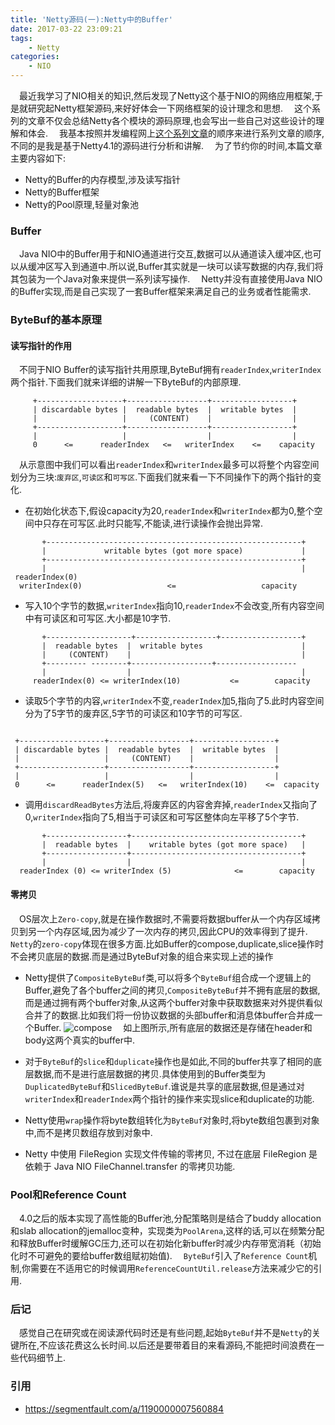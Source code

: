 ```yaml
---
title: 'Netty源码(一):Netty中的Buffer'
date: 2017-03-22 23:09:21
tags: 
	- Netty
categories:
	- NIO
---
```


 最近我学习了NIO相关的知识,然后发现了Netty这个基于NIO的网络应用框架,于是就研究起Netty框架源码,来好好体会一下网络框架的设计理念和思想.
 这个系列的文章不仅会总结Netty各个模块的源码原理,也会写出一些自己对这些设计的理解和体会.
 我基本按照并发编程网上[这个系列文章](http://ifeve.com/netty1/)的顺序来进行系列文章的顺序,不同的是我是基于Netty4.1的源码进行分析和讲解.
 为了节约你的时间,本篇文章主要内容如下:
- Netty的Buffer的内存模型,涉及读写指针
- Netty的Buffer框架
- Netty的Pool原理,轻量对象池

### Buffer
 Java NIO中的Buffer用于和NIO通道进行交互,数据可以从通道读入缓冲区,也可以从缓冲区写入到通道中.所以说,Buffer其实就是一块可以读写数据的内存,我们将其包装为一个Java对象来提供一系列读写操作.
 Netty并没有直接使用Java NIO的Buffer实现,而是自己实现了一套Buffer框架来满足自己的业务或者性能需求.

### ByteBuf的基本原理
#### 读写指针的作用
 不同于NIO Buffer的读写指针共用原理,ByteBuf拥有`readerIndex`,`writerIndex`两个指针.下面我们就来详细的讲解一下ByteBuf的内部原理.
```
     +-------------------+------------------+------------------+
     | discardable bytes |  readable bytes  |  writable bytes  |
     |                   |     (CONTENT)    |                  |
     +-------------------+------------------+------------------+
     |                   |                  |                  |
     0      <=      readerIndex   <=   writerIndex    <=    capacity
```
 从示意图中我们可以看出`readerIndex`和`writerIndex`最多可以将整个内容空间划分为三块:`废弃区`,`可读区`和`可写区`.下面我们就来看一下不同操作下的两个指针的变化.
- 在初始化状态下,假设capacity为20,`readerIndex`和`writerIndex`都为0,整个空间中只存在可写区.此时只能写,不能读,进行读操作会抛出异常.
```
       +---------------------------------------------------------+
       |             writable bytes (got more space)             |
       +---------------------------------------------------------+
       |                                                         |
 readerIndex(0)
  writerIndex(0)                   <=                   capacity
```
- 写入10个字节的数据,`writerIndex`指向10,`readerIndex`不会改变,所有内容空间中有可读区和可写区.大小都是10字节.

```
       +-------------------+------------------+------------------+
       |  readable bytes  |  writable bytes                      |
       |     (CONTENT)    |                                      |
       +--------- --------+------------------+------------------
       |                  |                                      |
     readerIndex(0) <= writerIndex(10)           <=        capacity
```

- 读取5个字节的内容,`writerIndex`不变,`readerIndex`加5,指向了5.此时内容空间分为了5字节的废弃区,5字节的可读区和10字节的可写区.

```

 +-------------------+------------------+------------------+
 | discardable bytes |  readable bytes  |  writable bytes  |
 |                   |     (CONTENT)    |                  |
 +-------------------+------------------+------------------+
 |                   |                  |                  |
 0      <=      readerIndex(5)   <=   writerIndex(10)    <=  capacity
```
- 调用`discardReadBytes`方法后,将废弃区的内容舍弃掉,`readerIndex`又指向了0,`writerIndex`指向了5,相当于可读区和可写区整体向左平移了5个字节.
```
       +------------------+--------------------------------------+
       |  readable bytes  |    writable bytes (got more space)   |
       +------------------+--------------------------------------+
       |                  |                                      |
  readerIndex (0) <= writerIndex (5)              <=        capacity
```
#### 零拷贝
 OS层次上`Zero-copy`,就是在操作数据时,不需要将数据buffer从一个内存区域拷贝到另一个内存区域,因为减少了一次内存的拷贝,因此CPU的效率得到了提升.
 `Netty`的`zero-copy`体现在很多方面.比如Buffer的compose,duplicate,slice操作时不会拷贝底层的数据.而是通过ByteBuf对象的组合来实现上述的操作
- Netty提供了`CompositeByteBuf`类,可以将多个`ByteBuf`组合成一个逻辑上的Buffer,避免了各个buffer之间的拷贝,`CompositeByteBuf`并不拥有底层的数据,而是通过拥有两个buffer对象,从这两个buffer对象中获取数据来对外提供看似合并了的数据.比如我们将一份协议数据的头部buffer和消息体buffer合并成一个Buffer.
![compose](http://7xrxif.com1.z0.glb.clouddn.com/2017322-netty-compose.png)
 如上图所示,所有底层的数据还是存储在header和body这两个真实的buffer中.

- 对于`ByteBuf`的`slice`和`duplicate`操作也是如此,不同的buffer共享了相同的底层数据,而不是进行底层数据的拷贝.具体使用到的Buffer类型为`DuplicatedByteBuf`和`SlicedByteBuf`.谁说是共享的底层数据,但是通过对`writerIndex`和`readerIndex`两个指针的操作来实现slice和duplicate的功能.
- Netty使用`wrap`操作将byte数组转化为`ByteBuf`对象时,将byte数组包裹到对象中,而不是拷贝数组存放到对象中.
- Netty 中使用 FileRegion 实现文件传输的零拷贝, 不过在底层 FileRegion 是依赖于 Java NIO FileChannel.transfer 的零拷贝功能.


### Pool和Reference Count
 4.0之后的版本实现了高性能的Buffer池,分配策略则是结合了buddy allocation和slab allocation的jemalloc变种，实现类为`PoolArena`,这样的话,可以在频繁分配和释放Buffer时缓解GC压力,还可以在初始化新buffer时减少内存带宽消耗（初始化时不可避免的要给buffer数组赋初始值).
 `ByteBuf`引入了`Reference Count`机制,你需要在不适用它的时候调用`ReferenceCountUtil.release`方法来减少它的引用.

### 后记
&emsp;感觉自己在研究或在阅读源代码时还是有些问题,起始`ByteBuf`并不是`Netty`的关键所在,不应该花费这么长时间.以后还是要带着目的来看源码,不能把时间浪费在一些代码细节上.

### 引用
- https://segmentfault.com/a/1190000007560884
